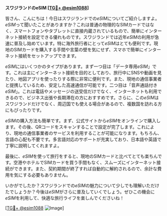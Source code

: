 **スワジランドのeSIM [[TG💪+ @esim1088](https://t.me/s/esim1088)]**

皆さん、こんにちは！今日はスワジランドでの*eSIM*についてご紹介しますよ。*eSIM*って聞いたことがありますか？これは普通の物理的なSIMカードではなく、スマートフォンやタブレットに直接内蔵されているもので、簡単にインターネット接続を設定できる優れものです。スワジランドでは近年*eSIM*の利用が急速に普及し始めています。特に海外旅行者にとって*eSIM*はとても便利です。現地のSIMカードを購入する手間や言葉の壁を気にせず、スマホで簡単にインターネット接続をセットアップできます。

*eSIM*にはいくつかのタイプがあります。まず一つ目は「データ専用*eSIM*」です。これは主にインターネット接続を目的としており、旅行中にSNSや動画を見たり、地図アプリを使ったりする際に非常に便利です。また、現地の通信事業者と提携しているため、安定した高速通信が可能です。二つ目は「音声通話付き*eSIM*」。これは電話やメッセージの送受信だけでなく、インターネットも利用できるので、ビジネス出張や長期滞在の方におすすめです。さらに、この*eSIM*はスワジランドだけでなく、周辺国でも使える場合があるので、複数国を訪れる方にもぴったりです。

*eSIM*の購入方法も簡単です。まず、公式サイトから*eSIM*をオンラインで購入します。その後、QRコードをスキャンすることで設定が完了します。これにより、現地の通信事業者のサービスを利用することが可能になります。もちろん、言語の心配も不要です。多言語対応のサポートが充実しており、日本語や英語で丁寧に説明してくれますよ。

最後に、*eSIM*を使って旅行をすると、現地のSIMカードと比べてとても楽ちんです。空港やホテルでSIMカードを買う手間もなく、スムーズにインターネット接続ができます。また、契約期間が終了すれば自動的に解約されるので、余計な費用を気にする必要もありません。

いかがでしたか？スワジランドでの*eSIM*の魅力について少しでも理解いただけたでしょうか？今後は*eSIM*がさらに普及していくでしょう。ぜひこの機会に*eSIM*を利用して、快適な旅行ライフを楽しんでくださいね！

[[TG💪+ @esim1088](https://t.me/s/esim1088) ![Image](https://i.postimg.cc/Y0z9fWf4/image.png)]
